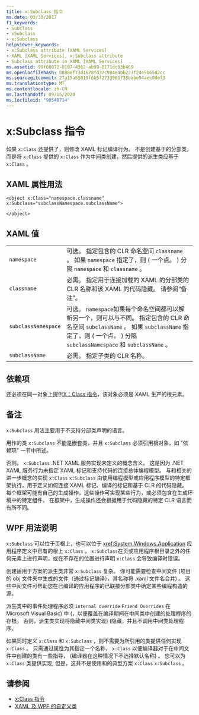 ```yaml
---
title: x:Subclass 指令
ms.date: 03/30/2017
f1_keywords:
- Subclass
- xSubclass
- x:Subclass
helpviewer_keywords:
- x:Subclass attribute [XAML Services]
- XAML [XAML Services], x:Subclass attribute
- Subclass attribute in XAML [XAML Services]
ms.assetid: 99f66072-8107-4362-ab99-8171dc83b469
ms.openlocfilehash: b888ef73d1678fd37c984e4bb223f24e5b65d2cc
ms.sourcegitcommit: 27a15a55019f6b5f2733961738babe94aec0def3
ms.translationtype: MT
ms.contentlocale: zh-CN
ms.lasthandoff: 09/15/2020
ms.locfileid: "90540714"
---
```

# <a name="xsubclass-directive"></a>x:Subclass 指令

如果 `x:Class` 还提供了，则修改 XAML 标记编译行为。 不是创建基于的分部类，而是将 `x:Class` 提供的 `x:Class` 作为中间类创建，然后提供的派生类应基于 `x:Class` 。

## <a name="xaml-attribute-usage"></a>XAML 属性用法

```xaml
<object x:Class="namespace.classname" x:Subclass="subclassNamespace.subclassName">
   ...
</object>
```

## <a name="xaml-values"></a>XAML 值

|||
|-|-|
|`namespace`|可选。 指定包含的 CLR 命名空间 `classname` 。 如果 `namespace` 指定了，则 ( 一个点。 ) 分隔 `namespace` 和 `classname` 。|
|`classname`|必需。 指定用于连接加载的 XAML 的分部类的 CLR 名称和该 XAML 的代码隐藏。 请参阅“备注”。|
|`subclassNamespace`|可选。 `namespace`如果每个命名空间都可以解析另一个，则可以与不同。 指定包含的 CLR 命名空间 `subclassName` 。 如果 `subclassName` 指定了，则 ( 一个点。 ) 分隔 `subclassNamespace` 和 `subclassName` 。|
|`subclassName`|必需。 指定子类的 CLR 名称。|

## <a name="dependencies"></a>依赖项

还必须在同一对象上提供[X：Class 指令](xclass-directive.md)，该对象必须是 XAML 生产的根元素。

## <a name="remarks"></a>备注

`x:Subclass` 用法主要用于不支持分部类声明的语言。

用作的类 `x:Subclass` 不能是嵌套类，并且 `x:Subclass` 必须引用根对象，如 "依赖项" 一节中所述。

否则， `x:Subclass` .NET XAML 服务实现未定义的概念含义。 这是因为 .NET XAML 服务行为未指定 XAML 标记和支持代码的连接总体编程模型。 与和相关的进一步概念的实现 `x:Class` `x:Subclass` 由使用编程模型或应用程序模型的特定框架执行，用于定义如何连接 XAML 标记、编译的标记和基于 CLR 的代码隐藏。 每个框架可能有自己的生成操作，这些操作可实现某些行为，或必须包含在生成环境中的特定组件。 在框架中，生成操作还会根据用于代码隐藏的特定 CLR 语言而有所不同。

## <a name="wpf-usage-notes"></a>WPF 用法说明

`x:Subclass` 可以位于页根上，也可以位于 <xref:System.Windows.Application> 应用程序定义中已有的根上 `x:Class` 。 `x:Subclass`在页或应用程序根目录之外的任何元素上进行声明，或在不存在的位置进行声明 `x:Class` 会导致编译时错误。

创建适用于方案的派生类非常 `x:Subclass` 复杂。 你可能需要检查中间文件 (项目的 obj 文件夹中生成的文件（通过标记编译），其名称将 .xaml 文件名合并) 。 这些中间文件可帮助您在已编译的应用程序的已联接分部类中确定某些编程构造的源。

派生类中的事件处理程序必须 `internal override` `Friend Overrides` 在 Microsoft Visual Basic) 中 (，以便覆盖在编译期间在中间类中创建的处理程序的存根。 否则，派生类实现将隐藏中间类实现)  (隐藏，并且不调用中间类处理程序。

如果同时定义 `x:Class` 和 `x:Subclass` ，则不需要为所引用的类提供任何实现 `x:Class` 。 只需通过属性为其指定一个名称， `x:Class` 以便编译器对于在中间文件中创建的类有一些指导， (编译器在这种情况下不选择默认名称) 。 您可以为 `x:Class` 类提供实现; 但是，这并不是使用和的典型方案 `x:Class` `x:Subclass` 。

## <a name="see-also"></a>请参阅

- [x:Class 指令](xclass-directive.md)
- [XAML 及 WPF 的自定义类](/dotnet/desktop/wpf/advanced/xaml-and-custom-classes-for-wpf)
